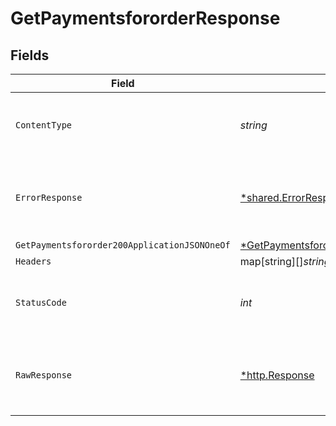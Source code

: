 # GetPaymentsfororderResponse


## Fields

| Field                                                                                                      | Type                                                                                                       | Required                                                                                                   | Description                                                                                                |
| ---------------------------------------------------------------------------------------------------------- | ---------------------------------------------------------------------------------------------------------- | ---------------------------------------------------------------------------------------------------------- | ---------------------------------------------------------------------------------------------------------- |
| `ContentType`                                                                                              | *string*                                                                                                   | :heavy_check_mark:                                                                                         | HTTP response content type for this operation                                                              |
| `ErrorResponse`                                                                                            | [*shared.ErrorResponse](../../models/shared/errorresponse.md)                                              | :heavy_minus_sign:                                                                                         | Any bad or invalid request will lead to following error object                                             |
| `GetPaymentsfororder200ApplicationJSONOneOf`                                                               | [*GetPaymentsfororder200ApplicationJSON](../../models/operations/getpaymentsfororder200applicationjson.md) | :heavy_minus_sign:                                                                                         | OK                                                                                                         |
| `Headers`                                                                                                  | map[string][]*string*                                                                                      | :heavy_minus_sign:                                                                                         | N/A                                                                                                        |
| `StatusCode`                                                                                               | *int*                                                                                                      | :heavy_check_mark:                                                                                         | HTTP response status code for this operation                                                               |
| `RawResponse`                                                                                              | [*http.Response](https://pkg.go.dev/net/http#Response)                                                     | :heavy_minus_sign:                                                                                         | Raw HTTP response; suitable for custom response parsing                                                    |